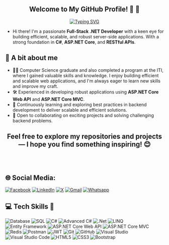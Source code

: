 ## <h2 align="center" style="font-family: 'Georgia', 'Times New Roman', serif font-size: 18px"> Welcome to My GitHub Profile! 👋 👋</h2> 
<div align="center">
    <a href="https://git.io/typing-svg"><img src="https://readme-typing-svg.demolab.com?font=Fira+Code&pause=1000&color=931CCA&width=435&lines=Full-Stack+.Net+Developer;Always+Trying+To+Do+My+Best" alt="Typing SVG" /></a>
</div>

* Hi there! I'm a passionate **Full-Stack .NET Developer** with a keen eye for building efficient, scalable, and robust server-side applications. With a strong foundation in **C#**, **ASP.NET Core**, and **RESTful APIs**.

##  👤 A bit about me 
- 👨‍💻 Computer Science graduate and also completed a program at the ITI, where I gained valuable skills and knowledge. I enjoy building efficient and scalable web applications, and I'm always eager to learn new skills and improve my craft.
- 🛠 Experienced in developing robust applications using **ASP.NET Core Web API** and **ASP.NET Core MVC**.
- 🌱 Continuously learning and exploring best practices in backend development to deliver scalable and efficient solutions.
- 🤝 Open to collaborating on exciting projects and solving challenging backend problems.
## <h2 align="center" style="font-family: 'Georgia', 'Times New Roman', serif font-size: 18px"> Feel free to explore my repositories and projects — I hope you find something inspiring! 😊</h2> 
<br></br>

## 🌐 Social Media:
[![Facebook](https://img.shields.io/badge/Facebook-1877F2?style=for-the-badge&logo=facebook&logoColor=white)](https://web.facebook.com/omar.elshakankery) [![LinkedIn](https://img.shields.io/badge/LinkedIn-0077B5?style=for-the-badge&logo=linkedin&logoColor=white)](https://www.linkedin.com/in/omar-elshakankery/) [![X](https://img.shields.io/badge/Twitter-1DA1F2?style=for-the-badge&logo=twitter&logoColor=white)](https://x.com/OElshakankery) [![Gmail](https://img.shields.io/badge/Gmail-D14836?style=for-the-badge&logo=gmail&logoColor=white)](mailto:omarelshankery@gmail.com) [![Whatsapp](https://img.shields.io/badge/WhatsApp-25D366?style=for-the-badge&logo=whatsapp&logoColor=white)](https://wa.me/+201010591158)

## 💻 Tech Skills 💪
![Database](https://img.shields.io/badge/Database-005C84.svg?style=for-the-badge&logo=database&logoColor=white) ![SQL](https://img.shields.io/badge/SQL-4479A1.svg?style=for-the-badge&logo=sqlite&logoColor=white) ![C#](https://img.shields.io/badge/c%23-%23239120.svg?style=for-the-badge&logo=csharp&logoColor=white) ![Advanced C#](https://img.shields.io/badge/Advanced%20C%23-0078D4.svg?style=for-the-badge&logo=csharp&logoColor=white) ![.Net](https://img.shields.io/badge/.NET-512BD4?style=for-the-badge&logo=dotnet&logoColor=white) ![LINQ](https://img.shields.io/badge/LINQ-%23Csharp-blue.svg?style=for-the-badge&logo=csharp&logoColor=white) ![Entity Framework](https://img.shields.io/badge/Entity%20Framework-%23Csharp-0078D4.svg?style=for-the-badge&logo=csharp&logoColor=white) ![ASP.NET Core Web API](https://img.shields.io/badge/ASP.NET%20Core%20Web%20API-%23Csharp-512BD4.svg?style=for-the-badge&logo=dotnet&logoColor=white) ![ASP.NET Core MVC](https://img.shields.io/badge/ASP.NET%20Core%20MVC-%23Csharp-68217A.svg?style=for-the-badge&logo=dotnet&logoColor=white) ![Redis](https://img.shields.io/badge/redis-%23DD0031.svg?&style=for-the-badge&logo=redis&logoColor=white) ![Postman](https://img.shields.io/badge/Postman-FF6C37?style=for-the-badge&logo=postman&logoColor=white) ![JWT](https://img.shields.io/badge/JWT-000000?style=for-the-badge&logo=JSON%20web%20tokens&logoColor=white) ![Git](https://img.shields.io/badge/Git-F05032.svg?style=for-the-badge&logo=git&logoColor=white) ![GitHub](https://img.shields.io/badge/GitHub-181717.svg?style=for-the-badge&logo=github&logoColor=white) ![Visual Studio](https://img.shields.io/badge/Visual%20Studio-5C2D91.svg?style=for-the-badge&logo=visual-studio&logoColor=white) ![Visual Studio Code](https://img.shields.io/badge/Visual%20Studio%20Code-0078D4.svg?style=for-the-badge&logo=visual-studio-code&logoColor=white) ![HTML5](https://img.shields.io/badge/HTML5-E34F26?style=for-the-badge&logo=html5&logoColor=white) ![CSS3](https://img.shields.io/badge/css3-%231572B6.svg?style=for-the-badge&logo=css3&logoColor=white) ![Bootstrap](https://img.shields.io/badge/bootstrap-%238511FA.svg?style=for-the-badge&logo=bootstrap&logoColor=white)


